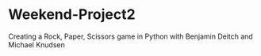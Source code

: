 # Weekend-Project2
Creating a Rock, Paper, Scissors game in Python with Benjamin Deitch and Michael Knudsen
